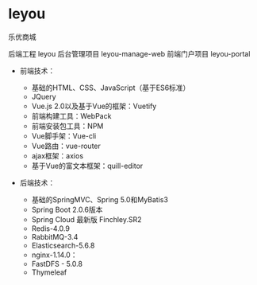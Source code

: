 # leyou
乐优商城


后端工程 leyou
后台管理项目 leyou-manage-web
前端门户项目 leyou-portal



+ 前端技术：

    + 基础的HTML、CSS、JavaScript（基于ES6标准）
    + JQuery
    + Vue.js 2.0以及基于Vue的框架：Vuetify
    + 前端构建工具：WebPack
    + 前端安装包工具：NPM
    + Vue脚手架：Vue-cli
    + Vue路由：vue-router
    + ajax框架：axios
    + 基于Vue的富文本框架：quill-editor

+ 后端技术：

    + 基础的SpringMVC、Spring 5.0和MyBatis3
    + Spring Boot 2.0.6版本
    + Spring Cloud 最新版 Finchley.SR2
    + Redis-4.0.9
    + RabbitMQ-3.4
    + Elasticsearch-5.6.8
    + nginx-1.14.0：
    + FastDFS - 5.0.8
    + Thymeleaf
